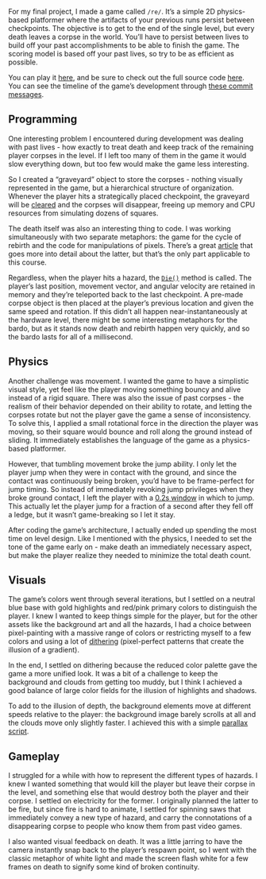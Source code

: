 For my final project, I made a game called `/re/`. It’s a simple 2D physics-based platformer where the artifacts of your previous runs persist between checkpoints. The objective is to get to the end of the single level, but every death leaves a corpse in the world. You’ll have to persist between lives to build off your past accomplishments to be able to finish the game. The scoring model is based off your past lives, so try to be as efficient as possible. 

You can play it [here](http://adriangarza.github.io/re/), and be sure to check out the full source code [here](https://github.com/adriangarza/re/tree/master/Assets/Scripts). You can see the timeline of the game’s development through [these commit messages](https://github.com/adriangarza/re/commits/master).

## Programming
One interesting problem I encountered during development was dealing with past lives - how exactly to treat death and keep track of the remaining player corpses in the level. If I left too many of them in the game it would slow everything down, but too few would make the game less interesting.

So I created a “graveyard” object to store the corpses - nothing visually represented in the game, but a hierarchical structure of organization. Whenever the player hits a strategically placed checkpoint, the graveyard will be [cleared](https://github.com/adriangarza/re/blob/master/Assets/Scripts/PlayerController.cs#L197) and the corpses will disappear, freeing up memory and CPU resources from simulating dozens of squares. 

The death itself was also an interesting thing to code. I was working simultaneously with two separate metaphors: the game for the cycle of rebirth and the code for manipulations of pixels. There’s a great [article](http://www.ctheory.net/articles.aspx?id=74) that goes more into detail about the latter, but that’s the only part applicable to this course. 

Regardless, when the player hits a hazard, the [`Die()`](https://github.com/adriangarza/re/blob/master/Assets/Scripts/PlayerController.cs#L162) method is called. The player’s last position, movement vector, and angular velocity are retained in memory and they’re teleported back to the last checkpoint. A pre-made corpse object is then placed at the player’s previous location and given the same speed and rotation. If this didn’t all happen near-instantaneously at the hardware level, there might be some interesting metaphors for the bardo, but as it stands now death and rebirth happen very quickly, and so the bardo lasts for all of a millisecond.

## Physics
Another challenge was movement. I wanted the game to have a simplistic visual style, yet feel like the player moving something bouncy and alive instead of a rigid square. There was also the issue of past corpses - the realism of their behavior depended on their ability to rotate, and letting the corpses rotate but not the player gave the game a sense of inconsistency. To solve this, I applied a small rotational force in the direction the player was moving, so their square would bounce and roll along the ground instead of sliding. It immediately establishes the language of the game as a physics-based platformer. 

However, that tumbling movement broke the jump ability. I only let the player jump when they were in contact with the ground, and since the contact was continuously being broken, you’d have to be frame-perfect for jump timing. So instead of immediately revoking jump privileges when they broke ground contact, I left the player with a [0.2s window](https://github.com/adriangarza/re/blob/master/Assets/Scripts/PlayerController.cs#L148) in which to jump. This actually let the player jump for a fraction of a second after they fell off a ledge, but it wasn’t game-breaking so I let it stay.

After coding the game’s architecture, I actually ended up spending the most time on level design. Like I mentioned with the physics, I needed to set the tone of the game early on - make death an immediately necessary aspect, but make the player realize they needed to minimize the total death count. 

## Visuals
The game’s colors went through several iterations, but I settled on a neutral blue base with gold highlights and red/pink primary colors to distinguish the player. I knew I wanted to keep things simple for the player, but for the other assets like the background art and all the hazards, I had a choice between pixel-painting with a massive range of colors or restricting myself to a few colors and using a lot of [dithering](https://en.wikipedia.org/wiki/Dither) (pixel-perfect patterns that create the illusion of a gradient). 

In the end, I settled on dithering because the reduced color palette gave the game a more unified look. It was a bit of a challenge to keep the background and clouds from getting too muddy, but I think I achieved a good balance of large color fields for the illusion of highlights and shadows.

To add to the illusion of depth, the background elements move at different speeds relative to the player: the background image barely scrolls at all and the clouds move only slightly faster. I achieved this with a simple [parallax script](https://github.com/adriangarza/re/blob/master/Assets/Scripts/Parallax.cs).

## Gameplay
I struggled for a while with how to represent the different types of hazards. I knew I wanted something that would kill the player but leave their corpse in the level, and something else that would destroy both the player and their corpse. I settled on electricity for the former. I originally planned the latter to be fire, but since fire is hard to animate, I settled for spinning saws that immediately convey a new type of hazard, and carry the connotations of a disappearing corpse to people who know them from past video games.

I also wanted visual feedback on death. It was a little jarring to have the camera instantly snap back to the player’s respawn point, so I went with the classic metaphor of white light and made the screen flash white for a few frames on death to signify some kind of broken continuity.	
